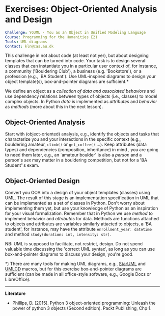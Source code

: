 # Exercises:  Object-Oriented Analysis and Design #

```yaml
Challenge: YOUML - You as an Object in Unified Modeling Language
Course: Programming for the Humanities E21
Tools: UML diagrams
Contact: kln@cas.au.dk
```

This challenge in not about code (at least not yer), but about designing templates that can be turned into code. Your task is to design several classes that can instantiate you in a particular user context of, for instance, a community ('Bouldering Club'), a business (e.g. 'Bookstore'), or a profession (e.g., 'BA Student'). Use UML-inspired diagrams to design your object template(s), box-and-pointer diagrams are sufficient.\*

We define an object as a _collection of data and associated behaviors_ and use dependency relations between types of objects (i.e., classes) to model complex objects. In Python _data_ is implemented as _attributes_ and _behavior_ as _methods_ (more about this in the next lesson).

## Object-Oriented Analysis ##

Start with (object-oriented) analysis, e.g., identify the objects and tasks that characterize you and your interactions in the specific context (e.g., bouldering amateur, `climb()` or `get_coffee()` ...). Keep attributes (data types) and dependencies (composition, inheritance) in mind , you are going to need them later, e.g., an 'amateur boulder' is also a _person_ and a person's _sex_ may matter in a bouldering competition, but not for a 'BA Student''s exam.

## Object-Oriented Design ##

Convert you OOA into a design of your object templates (classes) using UML. The result of this stage is an implementation specification in UML that can be implemented as a set of classes in Python. Don't worry about implementing them yet, but use your knowledge of Python as an inspiration for your visual formalization. Remember that in Python we use _method_ to implement behavior and _attributes_ for data. Methods are functions attached to objects and attributes are variables similarly attacted to objects, a 'BA student', for instance, may have the attribute `enrollment_year: datetime` and method `study(duration: int, intensity: str)`.  

NB: UML is supposed to facilitate, not restrict, design. Do not spend valuable time discussing the 'correct UML syntax', as long as you can use box-and-pointer diagrams to discuss your design, you're good.


\*) There are many tools for making UML diagrams, e.g., [StarUML](https://staruml.io/) and [UMLCD](https://github.com/xuyuan/pgf-umlcd) macros, but for this exercise box-and-pointer diagrams are sufficient (can be made in all office-style software, e.g., Google Docs or LibreOffice).

---

__Literature__

* Phillips, D. (2015). Python 3 object-oriented programming: Unleash the power of python 3 objects (Second edition). Packt Publishing, Chp 1.
